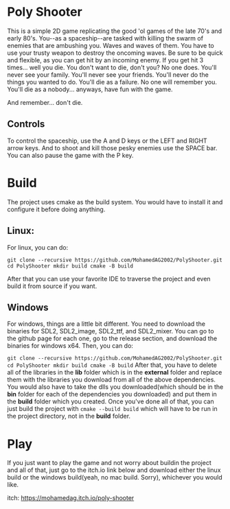 # Poly Shooter
This is a simple 2D game replicating the good 'ol games of the late 70's and early 80's. You--as a spaceship--are tasked with killing the swarm of enemies that are ambushing you. Waves and waves of them. You have to use your trusty weapon to destroy the oncoming waves. Be sure to be quick and flexible, as you can get hit by an incoming enemy. If you get hit 3 times... well you die. You don't want to die, don't you? No one does. You'll never see your family. You'll never see your friends. You'll never do the things you wanted to do. You'll die as a failure.  No one will remember you. You'll die as a nobody... anyways, have fun with the game. 

And remember... don't die.

## Controls
To control the spaceship, use the A and D keys or the LEFT and RIGHT arrow keys. And to shoot and kill those pesky enemies use the SPACE bar. You can also pause the game with the P key.

# Build
The project uses cmake as the build system. You would have to install it and configure it before doing anything.

## Linux:
For linux, you can do:

`
git clone --recursive https://github.com/MohamedAG2002/PolyShooter.git
cd PolyShooter
mkdir build
cmake -B build
`

After that you can use your favorite IDE to traverse the project and even build it from source if you want.

## Windows
For windows, things are a little bit different. You need to download the binaries for SDL2, SDL2_image, SDL2_ttf, and SDL2_mixer. You can go to the github page for each one, go to the release section, and download the binaries for windows x64. Then, you can do: 

`
git clone --recursive https://github.com/MohamedAG2002/PolyShooter.git
cd PolyShooter
mkdir build
cmake -B build
`
After that, you have to delete all of the libraries in the **lib** folder which is in the **external** folder and replace them with the libraries you download from all of the above dependencies. You would also have to take the dlls you downloaded(which should be in the **bin** folder for each of the dependencies you downloaded) and put them in the **build** folder which you created. Once you've done all of that, you can just build the project with `cmake --build build` which will have to be run in the project directory, not in the **build** folder.

# Play
If you just want to play the game and not worry about buildin the project and all of that, just go to the itch.io link below and download either the linux build or the windows build(yeah, no mac build. Sorry), whichever you would like.

itch: https://mohamedag.itch.io/poly-shooter
